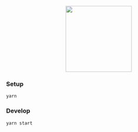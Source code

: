 <p align='center'>
  <img src='https://cloud.githubusercontent.com/assets/1913316/19435651/b01f1496-9463-11e6-9b14-a697fcebe445.png' width='180'/>
</p>

### Setup

```
yarn
```

### Develop

```
yarn start
```
